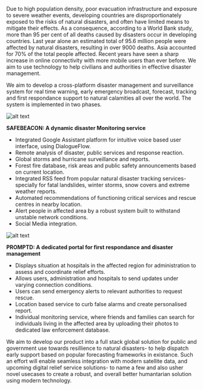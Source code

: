 Due to high population density, poor evacuation infrastructure and exposure to severe weather events, developing countries are disproportionately exposed to the risks of natural disasters, and often have limited means to mitigate their effects. As a consequence, according to a World Bank study, more than 95 per cent of all deaths caused by disasters occur in developing countries. Last year alone an estimated total of 95.6 million people were affected by natural disasters, resulting in over 9000 deaths. Asia accounted for 70% of the total people affected.
Recent years have seen a sharp increase in online connectivity with more mobile users than ever before. We aim to use technology to help civilians and authorities in effective disaster management.

We aim to develop a cross-platform disaster management and surveillance system for real time warning, early emergency broadcast, forecast, tracking and first respondance support to natural calamities all over the world. The system is implemented in two phases.

![alt text](https://image.ibb.co/eXQuW9/safebeacon.jpg)

<B>SAFEBEACON: A dynamic disaster Monitoring service</B>
- Integrated Google Assistant platform for intuitive voice based user interface, using DialogueFlow.
- Remote analysis of disaster, public services and response reaction. 
- Global storms and hurricane surveillance and reports.
- Forest fire database, risk areas and public safety announcements based on current location.
- Integrated RSS feed from popular natural disaster tracking services- specially for fatal landslides, winter storms, snow covers and extreme weather reports.
- Automated recommendations of functioning critical services and rescue centres in nearby location. 
- Alert people in affected area by a robust system built to withstand unstable network conditions.
- Social Media integration.

![alt text](https://image.ibb.co/bLH8r9/promptd.jpg)

<B>PROMPTD: A dedicated portal for first respondance and disaster management</B>
- Displays situation at hospitals in the affected region for administration to assess and coordinate relief efforts. 
- Allows users, administration and hospitals to send updates under varying connection conditions. 
- Users can send emergency alerts to relevant authorities to request rescue.
- Location based service to curb false alarms and create personalised report.
- Individual monitoring service, where friends and families can search for individuals living in the affected area by uploading their photos to dedicated law enforcement database.

We aim to develop our product into a full stack global solution for public and government use towards resillience to natural disasters- to help dispatch early support based on popular forecasting frameworks in existance. Such an effort will enable seamless integration with modern satellite data, and upcoming digital relief service solutions- to name a few and also usher novel usecases to create a robust, and overall better humantarian solution using modern technology.

